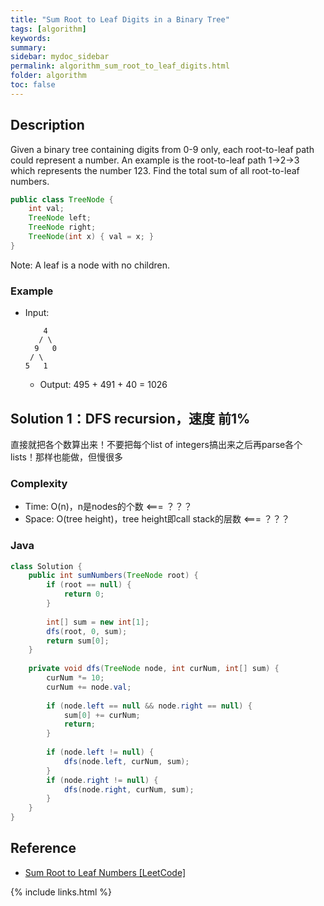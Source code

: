 ```yaml
---
title: "Sum Root to Leaf Digits in a Binary Tree"
tags: [algorithm]
keywords:
summary:
sidebar: mydoc_sidebar
permalink: algorithm_sum_root_to_leaf_digits.html
folder: algorithm
toc: false
---
```


## Description
Given a binary tree containing digits from 0-9 only, each root-to-leaf path could represent a number.
An example is the root-to-leaf path 1->2->3 which represents the number 123.
Find the total sum of all root-to-leaf numbers.
```java
public class TreeNode {
    int val;
    TreeNode left;
    TreeNode right;
    TreeNode(int x) { val = x; }
}
```
Note: A leaf is a node with no children.

### Example
* Input: 
  ```
      4
     / \
    9   0
   / \
  5   1
  ```
  * Output: 495 + 491 + 40 = 1026

## Solution 1：DFS recursion，速度 前1%
直接就把各个数算出来！不要把每个list of integers搞出来之后再parse各个lists！那样也能做，但慢很多

### Complexity
* Time: O(n)，n是nodes的个数 <=== ？？？
* Space: O(tree height)，tree height即call stack的层数 <=== ？？？

### Java
```java
class Solution {
    public int sumNumbers(TreeNode root) {
        if (root == null) {
            return 0;
        }
        
        int[] sum = new int[1];
        dfs(root, 0, sum);
        return sum[0];
    }
    
    private void dfs(TreeNode node, int curNum, int[] sum) {
        curNum *= 10;
        curNum += node.val;
        
        if (node.left == null && node.right == null) {
            sum[0] += curNum;
            return;
        }
        
        if (node.left != null) {
            dfs(node.left, curNum, sum);
        }
        if (node.right != null) {
            dfs(node.right, curNum, sum);
        }
    }
}
```

## Reference
* [Sum Root to Leaf Numbers [LeetCode]](https://leetcode.com/problems/sum-root-to-leaf-numbers/description/)

{% include links.html %}
